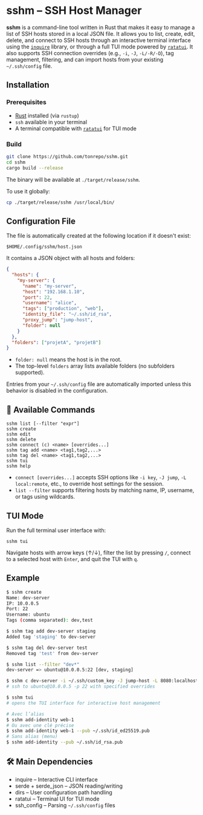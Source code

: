 # sshm – SSH Host Manager

**sshm** is a command-line tool written in Rust that makes it easy to manage a list of SSH hosts stored in a local JSON file. It allows you to list, create, edit, delete, and connect to SSH hosts through an interactive terminal interface using the [`inquire`](https://github.com/mikaelmello/inquire) library, or through a full TUI mode powered by [`ratatui`](https://github.com/tui-rs-revival/ratatui). It also supports SSH connection overrides (e.g., `-i`, `-J`, `-L/-R/-D`), tag management, filtering, and can import hosts from your existing `~/.ssh/config` file.

## Installation

### Prerequisites

- [Rust](https://www.rust-lang.org/tools/install) installed (via `rustup`)
- `ssh` available in your terminal
- A terminal compatible with [`ratatui`](https://github.com/tui-rs-revival/ratatui) for TUI mode

### Build

```bash
git clone https://github.com/tonrepo/sshm.git
cd sshm
cargo build --release
```

The binary will be available at `./target/release/sshm`.

To use it globally:

```bash
cp ./target/release/sshm /usr/local/bin/
```

## Configuration File

The file is automatically created at the following location if it doesn't exist:

```
$HOME/.config/sshm/host.json
```

It contains a JSON object with all hosts and folders:
```json
{
  "hosts": {
    "my-server": {
      "name": "my-server",
      "host": "192.168.1.10",
      "port": 22,
      "username": "alice",
      "tags": ["production", "web"],
      "identity_file": "~/.ssh/id_rsa",
      "proxy_jump": "jump-host",
      "folder": null
    }
  },
  "folders": ["projetA", "projetB"]
}
```

- `folder: null` means the host is in the root.
- The top-level `folders` array lists available folders (no subfolders supported).

Entries from your `~/.ssh/config` file are automatically imported unless this behavior is disabled in the configuration.

## 🧰 Available Commands
```
sshm list [--filter "expr"]
sshm create
sshm edit
sshm delete
sshm connect (c) <name> [overrides...]
sshm tag add <name> <tag1,tag2,...>
sshm tag del <name> <tag1,tag2,...>
sshm tui
sshm help
```
- `connect [overrides...]` accepts SSH options like `-i key`, `-J jump`, `-L local:remote`, etc., to override host settings for the session.
- `list --filter` supports filtering hosts by matching name, IP, username, or tags using wildcards.

## TUI Mode

Run the full terminal user interface with:

```
sshm tui
```

Navigate hosts with arrow keys (↑/↓), filter the list by pressing `/`, connect to a selected host with `Enter`, and quit the TUI with `q`.

## Example

```bash
$ sshm create
Name: dev-server
IP: 10.0.0.5
Port: 22
Username: ubuntu
Tags (comma separated): dev,test

$ sshm tag add dev-server staging
Added tag 'staging' to dev-server

$ sshm tag del dev-server test
Removed tag 'test' from dev-server

$ sshm list --filter "dev*"
dev-server => ubuntu@10.0.0.5:22 [dev, staging]

$ sshm c dev-server -i ~/.ssh/custom_key -J jump-host -L 8080:localhost:80
# ssh to ubuntu@10.0.0.5 -p 22 with specified overrides

$ sshm tui
# opens the TUI interface for interactive host management

# Avec l’alias
$ sshm add-identity web-1
# Ou avec une clé précise
$ sshm add-identity web-1 --pub ~/.ssh/id_ed25519.pub
# Sans alias (menu)
$ sshm add-identity --pub ~/.ssh/id_rsa.pub
```

## 🛠️ Main Dependencies
- inquire – Interactive CLI interface
- serde + serde_json – JSON reading/writing
- dirs – User configuration path handling
- ratatui – Terminal UI for TUI mode
- ssh_config – Parsing `~/.ssh/config` files
